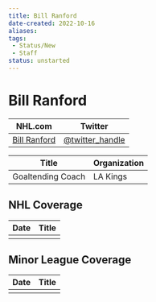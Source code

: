 ```yaml
---
title: Bill Ranford
date-created: 2022-10-16
aliases: 
tags:
 - Status/New
 - Staff
status: unstarted
---
```


# Bill Ranford

| NHL.com                                                       | Twitter                                 |
| ------------------------------------------------------------- | --------------------------------------- |
| [Bill Ranford](https://www.nhl.com/kings/team/coaching-staff) | [@twitter_handle](https://twitter.com/) |


| Title             | Organization |
| ----------------- | ------------ |
| Goaltending Coach | LA Kings     | 


## NHL  Coverage
| Date | Title |
| ---- | ----- |
|      |       |


## Minor League Coverage
| Date | Title |
| ---- | ----- |
|      |       |
